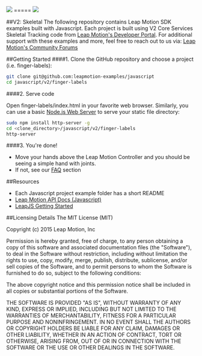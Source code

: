 <img src="https://di4564baj7skl.cloudfront.net/assets/leapjs/leapjs-logo-270-6bbee8a1836a10769c1ba84951450006.png">
=====

<img src="https://di4564baj7skl.cloudfront.net/assets/mac.png">

##V2: Skeletal 
The following repository contains Leap Motion SDK examples built with Javascript. Each project is built using V2 Core Services Skeletal Tracking code from [Leap Motion's Developer Portal](https://developer.leapmotion.com/). For additional support with these examples and more, feel free to reach out to us via: [Leap Motion's Community Forums](https://community.leapmotion.com/)  

##Getting Started
####1. Clone the GitHub repository and choose a project (i.e. finger-labels):
```bash
git clone git@github.com:leapmotion-examples/javascript
cd javascript/v2/finger-labels
```

####2. Serve code

Open finger-labels/index.html in your favorite web browser. Similarly, you can use a basic [Node.js Web Server](https://www.npmjs.org/package/node-http-server) to serve your static file directory:
```bash
sudo npm install http-server -g
cd <clone_directory>/javascript/v2/finger-labels
http-server
```

####3. You're done!
* Move your hands above the Leap Motion Controller and you should be seeing a simple hand with joints.
* If not, see our [FAQ](https://developer.leapmotion.com/downloads/skeletal-beta/faq) section


##Resources
* Each Javascript project example folder has a short README
* [Leap Motion API Docs (Javascript)](https://developer.leapmotion.com/documentation/skeletal/javascript/index.html)
* [LeapJS Getting Started](https://developer.leapmotion.com/leapjs/getting-started)


##Licensing Details
The MIT License (MIT)

Copyright (c) 2015 Leap Motion, Inc

Permission is hereby granted, free of charge, to any person obtaining a copy
of this software and associated documentation files (the "Software"), to deal
in the Software without restriction, including without limitation the rights
to use, copy, modify, merge, publish, distribute, sublicense, and/or sell
copies of the Software, and to permit persons to whom the Software is
furnished to do so, subject to the following conditions:

The above copyright notice and this permission notice shall be included in
all copies or substantial portions of the Software.

THE SOFTWARE IS PROVIDED "AS IS", WITHOUT WARRANTY OF ANY KIND, EXPRESS OR
IMPLIED, INCLUDING BUT NOT LIMITED TO THE WARRANTIES OF MERCHANTABILITY,
FITNESS FOR A PARTICULAR PURPOSE AND NONINFRINGEMENT. IN NO EVENT SHALL THE
AUTHORS OR COPYRIGHT HOLDERS BE LIABLE FOR ANY CLAIM, DAMAGES OR OTHER
LIABILITY, WHETHER IN AN ACTION OF CONTRACT, TORT OR OTHERWISE, ARISING FROM,
OUT OF OR IN CONNECTION WITH THE SOFTWARE OR THE USE OR OTHER DEALINGS IN
THE SOFTWARE.
